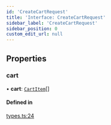 ```yaml
---
id: 'CreateCartRequest'
title: 'Interface: CreateCartRequest'
sidebar_label: 'CreateCartRequest'
sidebar_position: 0
custom_edit_url: null
---
```


## Properties

### cart

• **cart**: [`CartItem`](CartItem.md)[]

#### Defined in

[types.ts:24](https://github.com/Project-Krypto/ReactPayVault/blob/4db402f/src/lib/types.ts#L24)
